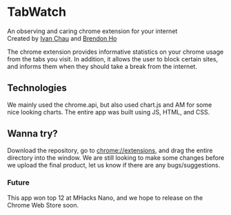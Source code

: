 # TabWatch
An observing and caring chrome extension for your internet
<br>
Created by <a href = "http://ichauster.github.io/">Ivan Chau</a> and <a href = "http://brendonho.com">Brendon Ho</a>

The chrome extension provides informative statistics on your chrome usage from the tabs you visit. In addition, it allows the user to block certain sites, and informs them when they should take a break from the internet.

## Technologies
We mainly used the chrome.api, but also used chart.js and AM for some nice looking charts. The entire app was built using JS, HTML, and CSS.

## Wanna try?
Download the repository, go to <a href = "chrome://extensions/">chrome://extensions</a>, and drag the entire directory into the window. We are still looking to make some changes before we upload the final product, let us know if there are any bugs/suggestions.

### Future
This app won top 12 at MHacks Nano, and we hope to release on the Chrome Web Store soon.
